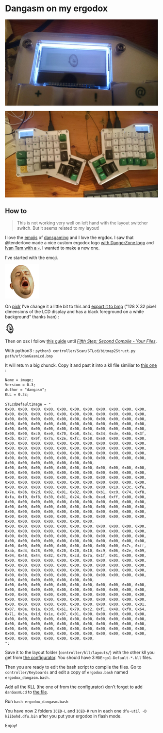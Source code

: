 # Dangasm on my ergodox

![close_dangasm_ergodox](close_dangasm_ergodox.jpg)

![full_dangasm_ergodox](full_dangasm_ergodox.jpg)


## How to

> This is not working very well on left hand with the layout switcher switch. But it seems related to my layout!

I love the [emojis](https://twitchemotes.com/channel/dansgaming) of [dansgaming](https://www.twitch.tv/dansgaming) and I love the ergdox. I saw that @tenderlove made a nice custom ergodox logo [with DangerZone logo](https://gist.github.com/tenderlove/193e027b1670af6f9c85) and [Ivan Tam with a 💀](http://asciipr0n.net/ergodox-infinity-logo/). I wanted to make a new one.

I've started with the emoji.

![dangasm](danGasm.png)

On [pixlr](https://pixlr.com/editor/) I've change it a little bit to this and [export it to bmp](danGasmLcd.bmp) ("128 X 32 pixel dimensions of the LCD display and has a black foreground on a white background" thanks Ivan) :

![dangasmlcd](danGasmLcd.png)

Then on osx I follow [this guide](https://github.com/kiibohd/controller/wiki/How-To-Load-Layouts-to-Keyboard) until [*Fifth Step: Second Compile - Your Files*](https://github.com/kiibohd/controller/wiki/How-To-Load-Layouts-to-Keyboard#fifth-step-second-compile---your-files).

With python3 : `python3 controller/Scan/STLcd/bitmap2Struct.py path/of/danGasmLcd.bmp`

It will return a big chunck. Copy it and past it into a kll file similiar to [this one](danGasmLcd.kll) :

```
Name = image;
Version = 0.3;
Author = "dangasm";
KLL = 0.3c;

STLcdDefaultImage = "
0x00, 0x00, 0x00, 0x00, 0x00, 0x00, 0x00, 0x00, 0x00, 0x00, 0x00, 0x00, 0x00, 0x00, 0x00, 0x00, 0x00, 0x00, 0x00, 0x00, 0x00, 0x00, 0x00, 0x00, 0x00, 0x00, 0x00, 0x00, 0x00, 0x00, 0x00, 0x00, 0x00, 0x00, 0x00, 0x00, 0x00, 0x00, 0x00, 0x00, 0x00, 0x00, 0x00, 0x00, 0x00, 0x00, 0x00, 0x00, 0x00, 0x00, 0x00, 0x00, 0x00, 0x00, 0x00, 0x00, 0x00, 0xc0, 0xe0, 0x70, 0xb8, 0x5c, 0x34, 0xde, 0x6b, 0x3f, 0xdb, 0x37, 0x9f, 0x7a, 0x2e, 0xfc, 0x58, 0xe0, 0x00, 0x00, 0x00, 0x00, 0x00, 0x00, 0x00, 0x00, 0x00, 0x00, 0x00, 0x00, 0x00, 0x00, 0x00, 0x00, 0x00, 0x00, 0x00, 0x00, 0x00, 0x00, 0x00, 0x00, 0x00, 0x00, 0x00, 0x00, 0x00, 0x00, 0x00, 0x00, 0x00, 0x00, 0x00, 0x00, 0x00, 0x00, 0x00, 0x00, 0x00, 0x00, 0x00, 0x00, 0x00, 0x00, 0x00, 0x00, 0x00, 0x00, 0x00, 0x00, 0x00, 0x00,
0x00, 0x00, 0x00, 0x00, 0x00, 0x00, 0x00, 0x00, 0x00, 0x00, 0x00, 0x00, 0x00, 0x00, 0x00, 0x00, 0x00, 0x00, 0x00, 0x00, 0x00, 0x00, 0x00, 0x00, 0x00, 0x00, 0x00, 0x00, 0x00, 0x00, 0x00, 0x00, 0x00, 0x00, 0x00, 0x00, 0x00, 0x00, 0x00, 0x00, 0x00, 0x00, 0x00, 0x00, 0x00, 0x00, 0x00, 0x00, 0x00, 0x00, 0x00, 0x00, 0x10, 0x3c, 0xfe, 0x7e, 0x8b, 0x2d, 0x02, 0x01, 0x02, 0x00, 0xb1, 0xc0, 0x74, 0xf8, 0xfa, 0xf0, 0xf8, 0x30, 0x81, 0x24, 0xdb, 0xad, 0xff, 0x00, 0x00, 0x00, 0x00, 0x00, 0x00, 0x00, 0x00, 0x00, 0x00, 0x00, 0x00, 0x00, 0x00, 0x00, 0x00, 0x00, 0x00, 0x00, 0x00, 0x00, 0x00, 0x00, 0x00, 0x00, 0x00, 0x00, 0x00, 0x00, 0x00, 0x00, 0x00, 0x00, 0x00, 0x00, 0x00, 0x00, 0x00, 0x00, 0x00, 0x00, 0x00, 0x00, 0x00, 0x00, 0x00, 0x00, 0x00, 0x00, 0x00, 0x00, 0x00, 0x00,
0x00, 0x00, 0x00, 0x00, 0x00, 0x00, 0x00, 0x00, 0x00, 0x00, 0x00, 0x00, 0x00, 0x00, 0x00, 0x00, 0x00, 0x00, 0x00, 0x00, 0x00, 0x00, 0x00, 0x00, 0x00, 0x00, 0x00, 0x00, 0x00, 0x00, 0x00, 0x00, 0x00, 0x00, 0x00, 0x00, 0x00, 0x00, 0x00, 0x00, 0x00, 0x00, 0x00, 0x00, 0x00, 0x00, 0x00, 0x00, 0x00, 0x00, 0x00, 0x00, 0x00, 0x7c, 0xff, 0xab, 0xd4, 0x28, 0x90, 0x20, 0x20, 0x10, 0xc9, 0x06, 0x2e, 0x09, 0x04, 0x48, 0x44, 0x82, 0x70, 0xcd, 0x7a, 0x1f, 0x01, 0x00, 0x00, 0x00, 0x00, 0x00, 0x00, 0x00, 0x00, 0x00, 0x00, 0x00, 0x00, 0x00, 0x00, 0x00, 0x00, 0x00, 0x00, 0x00, 0x00, 0x00, 0x00, 0x00, 0x00, 0x00, 0x00, 0x00, 0x00, 0x00, 0x00, 0x00, 0x00, 0x00, 0x00, 0x00, 0x00, 0x00, 0x00, 0x00, 0x00, 0x00, 0x00, 0x00, 0x00, 0x00, 0x00, 0x00, 0x00, 0x00, 0x00, 0x00, 0x00, 0x00,
0x00, 0x00, 0x00, 0x00, 0x00, 0x00, 0x00, 0x00, 0x00, 0x00, 0x00, 0x00, 0x00, 0x00, 0x00, 0x00, 0x00, 0x00, 0x00, 0x00, 0x00, 0x00, 0x00, 0x00, 0x00, 0x00, 0x00, 0x00, 0x00, 0x00, 0x00, 0x00, 0x00, 0x00, 0x00, 0x00, 0x00, 0x00, 0x00, 0x00, 0x00, 0x00, 0x00, 0x00, 0x00, 0x00, 0x00, 0x00, 0x00, 0x00, 0x00, 0x00, 0x00, 0x00, 0x01, 0x07, 0x0e, 0x1a, 0x3d, 0x61, 0x79, 0xc2, 0xf1, 0x48, 0xf0, 0x64, 0x71, 0x3a, 0x1d, 0x1e, 0x07, 0x01, 0x00, 0x00, 0x00, 0x00, 0x00, 0x00, 0x00, 0x00, 0x00, 0x00, 0x00, 0x00, 0x00, 0x00, 0x00, 0x00, 0x00, 0x00, 0x00, 0x00, 0x00, 0x00, 0x00, 0x00, 0x00, 0x00, 0x00, 0x00, 0x00, 0x00, 0x00, 0x00, 0x00, 0x00, 0x00, 0x00, 0x00, 0x00, 0x00, 0x00, 0x00, 0x00, 0x00, 0x00, 0x00, 0x00, 0x00, 0x00, 0x00, 0x00, 0x00, 0x00, 0x00, 0x00, 0x00, 0x00,
";
```

Save it to the layout folder (`controller/kll/layouts/`) with the other kll you get from [the configurator](http://configurator.input.club/?layout=MDErgo1-Default). You should have 3 `MDErgo1-Default-*.kll` files.

Then you are ready to edit the bash script to compile the files. Go to `controller/Keyboards` and edit a copy of `ergodox.bash` named `ergodox_dangasm.bash`.

Add all the KLL (the one of from the configurator) don't forget to add `danGasmLcd` to [the file](ergodox_dangasm.bash).

Run `bash ergodox_dangasm.bash`

You have now 2 folders `ICED-L` and `ICED-R` run in each one `dfu-util -D kiibohd.dfu.bin` after you put your ergodox in flash mode.

Enjoy!
